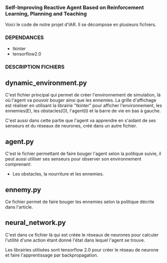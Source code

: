 ### Self-Improving Reactive Agent Based on Reinforcement Learning, Planning and Teaching 

Voici le code de notre projet d'IAR. Il se décompose en plusieurs fichiers.


### DEPENDANCES 
- tkinter 
- tensorflow2.0

### DESCRIPTION FICHIERS 

## dynamic_environment.py 

C'est fichier principal qui permet de créer l'environnement de simulation, là où l'agent va pouvoir bouger ainsi que les ennemies. 
La grille d'affichage est réaliser en utilisant la librairie "tkinter" pour afficher l'environnement, les ennemies(E), les obstacles(O), l'agent(I) et la barre de vie en bas à gauche. 

C'est aussi dans cette partie que l'agent va apprendre en s'aidant de ses senseurs et du réseaux de neurones, créé dans un autre fichier. 

## agent.py 

C'est le fichier permettant de faire bouger l'agent selon la politique suivie, il peut aussi utiliser ses senseurs pour observer son environnement comprenant: 

- Les obstacles, la nourriture et les ennemies. 

## ennemy.py 
Ce fichier permet de faire bouger les ennemies selon la politique décrite dans l'article.

## neural_network.py 
C'est dans ce fichier là qui est créée le réseaux de neurones pour calculer l'utilité d'une action étant donné l'état dans lequel l'agent se trouve.

Les librairies utilisées sont tensorflow 2.0 pour créer le réseau de neurone et faire l'apprentissage par backpropagation.


